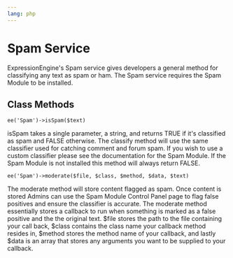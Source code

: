 ```yaml
---
lang: php
---
```


<!--
    This source file is part of the open source project
    ExpressionEngine User Guide (https://github.com/ExpressionEngine/ExpressionEngine-User-Guide)

    @link      https://expressionengine.com/
    @copyright Copyright (c) 2003-2020, Packet Tide, LLC (https://ellislab.com)
    @license   https://expressionengine.com/license Licensed under Apache License, Version 2.0
-->

# Spam Service

ExpressionEngine's Spam service gives developers a general method for classifying any text as spam or ham. The Spam service requires the Spam Module to be installed.

## Class Methods

    ee('Spam')->isSpam($text)

isSpam takes a single parameter, a string, and returns TRUE if it's classified as spam and FALSE otherwise. The classify method will use the same classifier used for catching comment and forum spam. If you wish to use a custom classifier please see the documentation for the Spam Module. If the Spam Module is not installed this method will always return FALSE.

    ee('Spam')->moderate($file, $class, $method, $data, $text)

The moderate method will store content flagged as spam. Once content is stored Admins can use the Spam Module Control Panel page to flag false positives and ensure the classifier is accurate. The moderate method essentially stores a callback to run when something is marked as a false positive and the the original text. $file stores the path to the file containing your call back, $class contains the class name your callback method resides in, $method stores the method name of your callback, and lastly $data is an array that stores any arguments you want to be supplied to your callback.
